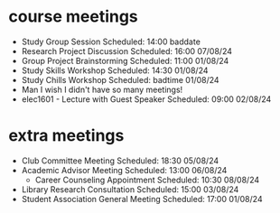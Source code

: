 # course meetings
- Study Group Session Scheduled: 14:00 baddate
- Research Project Discussion Scheduled: 16:00 07/08/24
- Group Project Brainstorming Scheduled: 11:00 01/08/24
- Study Skills Workshop Scheduled: 14:30 01/08/24
- Study Chills Workshop Scheduled: badtime 01/08/24
- Man I wish I didn't have so many meetings!
- elec1601
        - Lecture with Guest Speaker Scheduled: 09:00 02/08/24
# extra meetings
- Club Committee Meeting Scheduled: 18:30 05/08/24
- Academic Advisor Meeting Scheduled: 13:00 06/08/24
    - Career Counseling Appointment Scheduled: 10:30 08/08/24
- Library Research Consultation Scheduled: 15:00 03/08/24
- Student Association General Meeting Scheduled: 17:00 01/08/24







